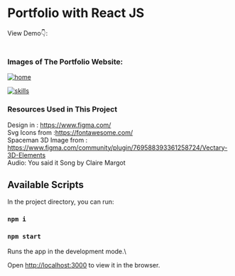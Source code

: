 

# Portfolio with React JS 

View Demo👇: <br />
<br />

### Images of The Portfolio Website:


[![home](https://www.linkpicture.com/q/home_5.png)](https://www.linkpicture.com/view.php?img=LPic620cc2b1061191090257098)

[![skills](https://www.linkpicture.com/q/sk-ills.png)](https://www.linkpicture.com/view.php?img=LPic620cc30a440441430533406)


### Resources Used in This Project

Design in : https://www.figma.com/ <br />
Svg Icons from :https://fontawesome.com/ <br />
Spaceman 3D Image from : https://www.figma.com/community/plugin/769588393361258724/Vectary-3D-Elements <br />
Audio: You said it Song by Claire Margot <br />


## Available Scripts

In the project directory, you can run:

### `npm i`

### `npm start`

Runs the app in the development mode.\

Open [http://localhost:3000](http://localhost:3000) to view it in the browser.






